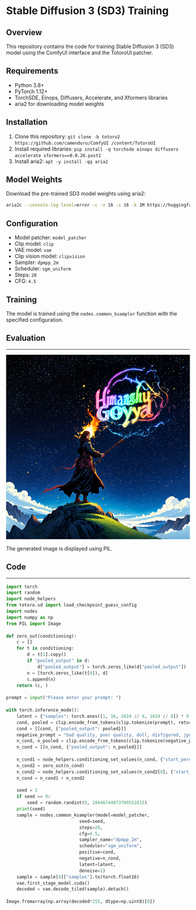 # Stable Diffusion 3 (SD3) Training

## Overview

This repository contains the code for training Stable Diffusion 3 (SD3) model using the ComfyUI interface and the TotoroUI patcher.

## Requirements

* Python 3.8+
* PyTorch 1.12+
* TorchSDE, Einops, Diffusers, Accelerate, and Xformers libraries
* aria2 for downloading model weights

## Installation

1. Clone this repository: `git clone -b totoro2 https://github.com/camenduru/ComfyUI /content/TotoroUI`
2. Install required libraries: `pip install -q torchsde einops diffusers accelerate xformers==0.0.26.post1`
3. Install aria2: `apt -y install -qq aria2`

## Model Weights

Download the pre-trained SD3 model weights using aria2:
```bash
aria2c --console-log-level=error -c -x 16 -s 16 -k 1M https://huggingface.co/adamo1139/stable-diffusion-3-medium-ungated/resolve/main/sd3_medium_incl_clips_t5xxlfp8.safetensors -d /content/TotoroUI/model -o sd3_medium_incl_clips_t5xxlfp8.safetensors
```

## Configuration


* Model patcher: `model_patcher`
* Clip model: `clip`
* VAE model: `vae`
* Clip vision model: `clipvision`
* Sampler: `dpmpp_2m`
* Scheduler: `sgm_uniform`
* Steps: `28`
* CFG: `4.5`

## Training


The model is trained using the `nodes.common_ksampler` function with the specified configuration.

## Evaluation
-------------
![Alt text](SD3.png)


The generated image is displayed using PIL.

## Code
-----
```python
import torch
import random
import node_helpers
from totoro.sd import load_checkpoint_guess_config
import nodes
import numpy as np
from PIL import Image

def zero_out(conditioning):
    c = []
    for t in conditioning:
        d = t[1].copy()
        if "pooled_output" in d:
            d["pooled_output"] = torch.zeros_like(d["pooled_output"])
        n = [torch.zeros_like(t[0]), d]
        c.append(n)
    return (c, )

prompt = input("Please enter your prompt: ")

with torch.inference_mode():
    latent = {"samples": torch.ones([1, 16, 1024 // 8, 1024 // 8]) * 0.0609}
    cond, pooled = clip.encode_from_tokens(clip.tokenize(prompt), return_pooled=True)
    cond = [[cond, {"pooled_output": pooled}]]
    negative_prompt = "bad quality, poor quality, doll, disfigured, jpg, toy, bad anatomy, missing limbs, missing fingers, 3d, cgi"
    n_cond, n_pooled = clip.encode_from_tokens(clip.tokenize(negative_prompt), return_pooled=True)
    n_cond = [[n_cond, {"pooled_output": n_pooled}]]

    n_cond1 = node_helpers.conditioning_set_values(n_cond, {"start_percent": 0, "end_percent": 0.1})
    n_cond2 = zero_out(n_cond)
    n_cond2 = node_helpers.conditioning_set_values(n_cond2[0], {"start_percent": 0.1, "end_percent": 1.0})
    n_cond = n_cond1 + n_cond2

    seed = 1
    if seed == 0:
        seed = random.randint(0, 18446744073709551615)
    print(seed)
    sample = nodes.common_ksampler(model=model_patcher,
                            seed=seed,
                            steps=28,
                            cfg=4.5,
                            sampler_name="dpmpp_2m",
                            scheduler="sgm_uniform",
                            positive=cond,
                            negative=n_cond,
                            latent=latent,
                            denoise=1)
    sample = sample[0]["samples"].to(torch.float16)
    vae.first_stage_model.cuda()
    decoded = vae.decode_tiled(sample).detach()

Image.fromarray(np.array(decoded*255, dtype=np.uint8)[0])
